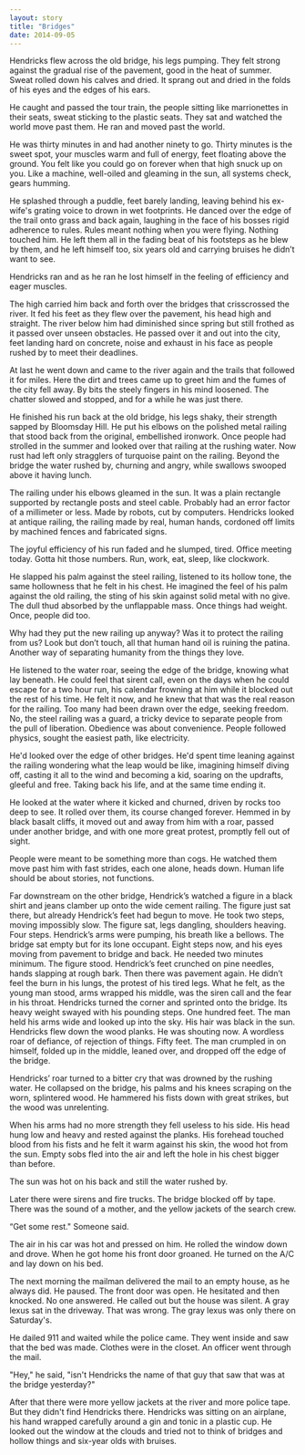 ```yaml
---
layout: story
title: "Bridges"
date: 2014-09-05
---
```


Hendricks flew across the old bridge, his legs pumping. They felt strong against the gradual rise of the pavement, good in the heat of summer. Sweat rolled down his calves and dried. It sprang out and dried in the folds of his eyes and the edges of his ears.

He caught and passed the tour train, the people sitting like marrionettes in their seats, sweat sticking to the plastic seats. They sat and watched the world move past them. He ran and moved past the world.

He was thirty minutes in and had another ninety to go. Thirty minutes is the sweet spot, your muscles warm and full of energy, feet floating above the ground. You felt like you could go on forever when that high snuck up on you. Like a machine, well-oiled and gleaming in the sun, all systems check, gears humming. 

He splashed through a puddle, feet barely landing, leaving behind his ex-wife's grating voice to drown in wet footprints. He danced over the edge of the trail onto grass and back again, laughing in the face of his bosses rigid adherence to rules. Rules meant nothing when you were flying. Nothing touched him. He left them all in the fading beat of his footsteps as he blew by them, and he left himself too, six years old and carrying bruises he didn’t want to see.

Hendricks ran and as he ran he lost himself in the feeling of efficiency and eager muscles.

The high carried him back and forth over the bridges that crisscrossed the river. It fed his feet as they flew over the pavement, his head high and straight. The river below him had diminished since spring but still frothed as it passed over unseen obstacles. He passed over it and out into the city, feet landing hard on concrete, noise and exhaust in his face as people rushed by to meet their deadlines.

At last he went down and came to the river again and the trails that followed it for miles. Here the dirt and trees came up to greet him and the fumes of the city fell away. By bits the steely fingers in his mind loosened. The chatter slowed and stopped, and for a while he was just there.

He finished his run back at the old bridge, his legs shaky, their strength sapped by Bloomsday Hill. He put his elbows on the polished metal railing that stood back from the original, embellished ironwork. Once people had strolled in the summer and looked over that railing at the rushing water. Now rust had left only stragglers of turquoise paint on the railing. Beyond the bridge the water rushed by, churning and angry, while swallows swooped above it having lunch. 

The railing under his elbows gleamed in the sun.  It was a plain rectangle supported by rectangle posts and steel cable. Probably had an error factor of a millimeter or less. Made by robots, cut by computers. Hendricks looked at antique railing, the railing made by real, human hands, cordoned off limits by machined fences and fabricated signs.

The joyful efficiency of his run faded and he slumped, tired. Office meeting today. Gotta hit those numbers. Run, work, eat, sleep, like clockwork. 

He slapped his palm against the steel railing, listened to its hollow tone, the same hollowness that he felt in his chest. He imagined the feel of his palm against the old railing, the sting of his skin against solid metal with no give. The dull thud absorbed by the unflappable mass. Once things had weight. Once, people did too.

Why had they put the new railing up anyway? Was it to protect the railing from us? Look but don’t touch, all that human hand oil is ruining the patina. Another way of separating humanity from the things they love.

He listened to the water  roar, seeing the edge of the bridge, knowing what lay beneath. He could feel that sirent call, even on the days when he could escape for a two hour run, his calendar frowning at him while it blocked out the rest of his time. He felt it now, and he knew that that was the real reason for the railing. Too many had been drawn over the edge, seeking freedom. No, the steel railing was a guard, a tricky device to separate people from the pull of liberation. Obedience was about convenience. People followed physics, sought the easiest path, like electricity. 

He'd looked over the edge of other bridges. He'd spent time leaning against the railing wondering what the leap would be like, imagining himself diving off, casting it all to the wind and becoming a kid, soaring on the updrafts, gleeful and free. Taking back his life, and at the same time ending it.

He looked at the water where it kicked and churned, driven by rocks too deep to see. It rolled over them, its course changed forever. Hemmed in by black basalt cliffs, it moved out and away from him with a roar, passed under another bridge, and with one more great protest, promptly fell out of sight.

People were meant to be something more than cogs. He watched them move past him with fast strides, each one alone, heads down. Human life should be about stories, not functions. 

Far downstream on the other bridge, Hendrick’s watched a figure in a black shirt and jeans clamber up onto the wide cement railing. The figure just sat there, but already Hendrick’s feet had begun to move. He took two steps, moving impossibly slow. The figure sat, legs dangling, shoulders heaving. Four steps. Hendrick’s arms were pumping, his breath like a bellows. The bridge sat empty but for its lone occupant. Eight steps now, and his eyes moving from pavement to bridge and back. He needed two minutes minimum. The figure stood. Hendrick’s feet crunched on pine needles, hands slapping at rough bark. Then there was pavement again. He didn’t feel the burn in his lungs, the protest of his tired legs. What he felt, as the young man stood, arms wrapped his middle, was the siren call and the fear in his throat. Hendricks turned the corner and sprinted onto the bridge. Its heavy weight swayed with his pounding steps. One hundred feet. The man held his arms wide and looked up into the sky. His hair was black in the sun. Hendricks flew down the wood planks. He was shouting now. A wordless roar of defiance, of rejection of things. Fifty feet. The man crumpled in on himself, folded up in the middle, leaned over, and dropped off the edge of the bridge.

Hendricks’ roar turned to a bitter cry that was drowned by the rushing water. He collapsed on the bridge, his palms and his knees scraping on the worn, splintered wood. He hammered his fists down with great strikes, but the wood was unrelenting.

When his arms had no more strength they fell useless to his side. His head hung low and heavy and rested against the planks. His forehead touched blood from his fists and he felt it warm against his skin, the wood hot from the sun. Empty sobs fled into the air and left the hole in his chest bigger than before.

The sun was hot on his back and still the water rushed by.

Later there were sirens and fire trucks. The bridge blocked off by tape. There was the sound of a mother, and the yellow jackets of the search crew.

“Get some rest." Someone said.

The air in his car was hot and pressed on him. He rolled the window down and drove. When he got home his front door groaned. He turned on the A/C and lay down on his bed.

The next morning the mailman delivered the mail to an empty house, as he always did. He paused. The front door was open. He hesitated and then knocked. No one answered. He called out but the house was silent. A gray lexus sat in the driveway. That was wrong. The gray lexus was only there on Saturday's. 

He dailed 911 and waited while the police came. They went inside and saw that the bed was made. Clothes were in the closet. An officer went through the mail. 

"Hey," he said, "isn't Hendricks the name of that guy that saw that was at the bridge yesterday?"

After that there were more yellow jackets at the river and more police tape. But they didn't find Hendricks there. Hendricks was sitting on an airplane, his hand wrapped carefully around a gin and tonic in a plastic cup. He looked out the window at the clouds and tried not to think of bridges and hollow things and six-year olds with bruises.